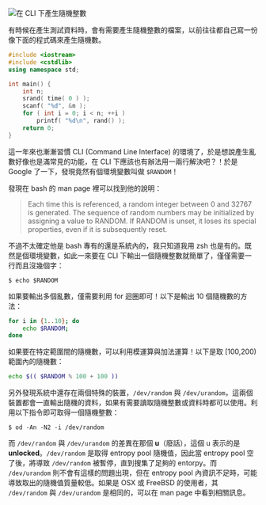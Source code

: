 <!--
[date]: 2013-02-21 
[title]: 在 CLI 下產生隨機整數
[name]: generate-random-integer-under-cli
[tag]: CLI | 命令列介面, Unix
-->

![在 CLI 下產生隨機整數][feature photo]

有時候在產生測試資料時，會有需要產生隨機整數的檔案，以前往往都自己寫一份像下面的程式碼來產生隨機數。

```c++
#include <iostream>
#include <cstdlib>
using namespace std;

int main() {
    int n;
    srand( time( 0 ) );
    scanf( "%d", &n );
    for ( int i = 0; i < n; ++i )
        printf( "%d\n", rand() );
    return 0;
}
```
    
這一年來也漸漸習慣 CLI (Command Line Interface) 的環境了，於是想說產生亂數好像也是滿常見的功能，在 CLI 下應該也有辦法用一兩行解決吧？！於是 Google 了一下，發現竟然有個環境變數叫做 `$RANDOM`！

發現在 bash 的 man page 裡可以找到他的說明：

> Each time this is referenced, a random integer between 0 and 32767 is generated. The sequence of random numbers may be initialized by assigning a value to RANDOM. If RANDOM is unset, it loses its special properties, even if it is subsequently reset.

不過不太確定他是 bash 專有的還是系統內的，我只知道我用 zsh 也是有的。既然是個環境變數，如此一來要在 CLI 下輸出一個隨機整數就簡單了，僅僅需要一行而且沒幾個字：

```terminal
$ echo $RANDOM
```

如果要輸出多個亂數，僅需要利用 for 迴圈即可！以下是輸出 10 個隨機數的方法：

```bash
for i in {1..10}; do 
    echo $RANDOM; 
done
```
    
如果要在特定範圍間的隨機數，可以利用模運算與加法運算！以下是取 [100,200) 範圍內的隨機數：

```bash
echo $(( $RANDOM % 100 + 100 ))
```
    
另外發現系統中還存在兩個特殊的裝置，`/dev/random` 與 `/dev/urandom`，這兩個裝置都會一直輸出隨機的資料，如果有需要讀取隨機整數或資料時都可以使用。利用以下指令即可取得一個隨機整數：

```terminal
$ od -An -N2 -i /dev/random
```

而 `/dev/random` 與 `/dev/urandom` 的差異在那個 **u**（廢話），這個 u 表示的是 **unlocked**。`/dev/random` 是取得 entropy pool 隨機值，因此當 entropy pool 空了後，將導致 `/dev/random` 被暫停，直到搜集了足夠的 entorpy。而 `/dev/urandom` 則不會有這樣的問題出現，但在 entropy pool 內資訊不足時，可能導致取出的隨機值質量較低。如果是 OSX 或 FreeBSD 的使用者，其 `/dev/random` 與 `/dev/urandom` 是相同的，可以在 man page 中看到相關訊息。

[feature photo]: http://i.minus.com/j0zessztjR9j5.jpg